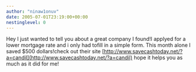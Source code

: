 ```yaml
---
author: "ninaw1onuv"
date: 2005-07-01T23:19:00+00:00
nestinglevel: 0
---
```

Hey I just wanted to tell you about a great company I found!I applyed for a lower mortgage rate and i only had tofill in a simple form. This month alone I saved $500 dollars!check out their site [http://www.savecashtoday.net/?a=candiI](http://www.savecashtoday.net/?a=candiI) hope it helps you as much as it did for me!